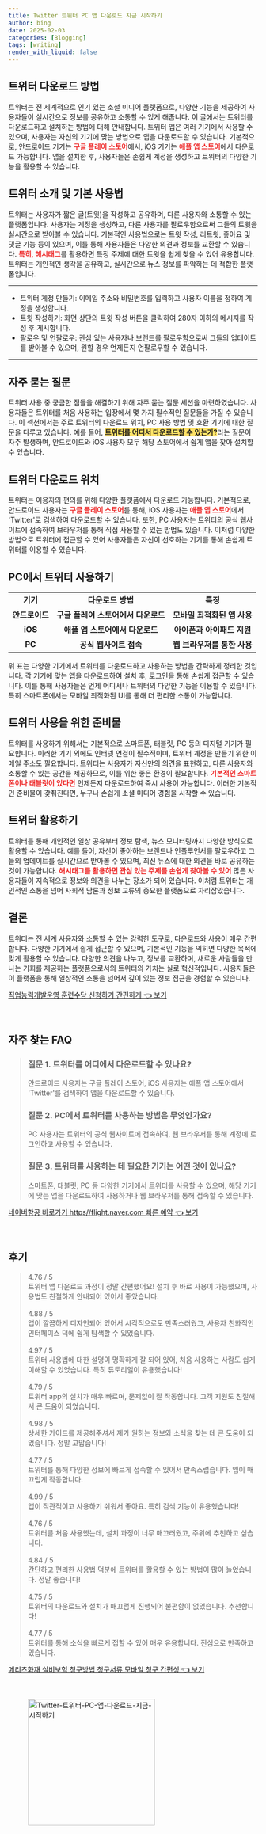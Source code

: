 ```yaml
---
title: Twitter 트위터 PC 앱 다운로드 지금 시작하기
author: bing
date: 2025-02-03
categories: [Blogging]
tags: [writing]
render_with_liquid: false
---
```



<h2 id='트위터_다운로드_방법'>트위터 다운로드 방법</h2>

<p>트위터는 전 세계적으로 인기 있는 소셜 미디어 플랫폼으로, 다양한 기능을 제공하여 사용자들이 실시간으로 정보를 공유하고 소통할 수 있게 해줍니다. 이 글에서는 트위터를 다운로드하고 설치하는 방법에 대해 안내합니다. 트위터 앱은 여러 기기에서 사용할 수 있으며, 사용자는 자신의 기기에 맞는 방법으로 앱을 다운로드할 수 있습니다. 기본적으로, 안드로이드 기기는 <b><span style="color: #ee2323;">구글 플레이 스토어</span></b>에서, iOS 기기는 <b><span style="color: #ee2323;">애플 앱 스토어</span></b>에서 다운로드 가능합니다. 앱을 설치한 후, 사용자들은 손쉽게 계정을 생성하고 트위터의 다양한 기능을 활용할 수 있습니다.</p>

<h2 id='트위터_소개_및_기본_사용법'>트위터 소개 및 기본 사용법</h2>

<p>트위터는 사용자가 짧은 글(트윗)을 작성하고 공유하며, 다른 사용자와 소통할 수 있는 플랫폼입니다. 사용자는 계정을 생성하고, 다른 사용자를 팔로우함으로써 그들의 트윗을 실시간으로 받아볼 수 있습니다. 기본적인 사용법으로는 트윗 작성, 리트윗, 좋아요 및 댓글 기능 등이 있으며, 이를 통해 사용자들은 다양한 의견과 정보를 교환할 수 있습니다. <b><span style="color: #ee2323;">특히, 해시태그</span></b>를 활용하면 특정 주제에 대한 트윗을 쉽게 찾을 수 있어 유용합니다. 트위터는 개인적인 생각을 공유하고, 실시간으로 뉴스 정보를 파악하는 데 적합한 플랫폼입니다.</p>

<hr />

<ul>
    <li>트위터 계정 만들기: 이메일 주소와 비밀번호를 입력하고 사용자 이름을 정하여 계정을 생성합니다.</li>
    <li>트윗 작성하기: 화면 상단의 트윗 작성 버튼을 클릭하여 280자 이하의 메시지를 작성 후 게시합니다.</li>
    <li>팔로우 및 언팔로우: 관심 있는 사용자나 브랜드를 팔로우함으로써 그들의 업데이트를 받아볼 수 있으며, 원할 경우 언제든지 언팔로우할 수 있습니다.</li>
</ul>

<hr />

<h2 id='자주_묻는_질문'>자주 묻는 질문</h2>

<p>트위터 사용 중 궁금한 점들을 해결하기 위해 자주 묻는 질문 세션을 마련하였습니다. 사용자들은 트위터를 처음 사용하는 입장에서 몇 가지 필수적인 질문들을 가질 수 있습니다. 이 섹션에서는 주로 트위터의 다운로드 위치, PC 사용 방법 및 호환 기기에 대한 질문을 다루고 있습니다. 예를 들어, <b><span style="background-color: #ffe066;">트위터를 어디서 다운로드할 수 있는가?</span></b>라는 질문이 자주 발생하며, 안드로이드와 iOS 사용자 모두 해당 스토어에서 쉽게 앱을 찾아 설치할 수 있습니다.</p>

<h2 id='트위터_다운로드_위치'>트위터 다운로드 위치</h2>

<p>트위터는 이용자의 편의를 위해 다양한 플랫폼에서 다운로드 가능합니다. 기본적으로, 안드로이드 사용자는 <b><span style="color: #ee2323;">구글 플레이 스토어</span></b>를 통해, iOS 사용자는 <b><span style="color: #ee2323;">애플 앱 스토어</span></b>에서 'Twitter'로 검색하여 다운로드할 수 있습니다. 또한, PC 사용자는 트위터의 공식 웹사이트에 접속하여 브라우저를 통해 직접 사용할 수 있는 방법도 있습니다. 이처럼 다양한 방법으로 트위터에 접근할 수 있어 사용자들은 자신이 선호하는 기기를 통해 손쉽게 트위터를 이용할 수 있습니다.</p>

<h2 id='PC에서_트위터_사용하기'>PC에서 트위터 사용하기</h2>

<table>
    <tr>
        <td style="text-align: center; height: 17px;"><b>기기</b></td>
        <td style="text-align: center; height: 17px;"><b>다운로드 방법</b></td>
        <td style="text-align: center; height: 17px;"><b>특징</b></td>
    </tr>
    <tr>
        <td style="text-align: center; height: 17px;"><b>안드로이드</b></td>
        <td style="text-align: center; height: 17px;"><b>구글 플레이 스토어에서 다운로드</b></td>
        <td style="text-align: center; height: 17px;"><b>모바일 최적화된 앱 사용</b></td>
    </tr>
    <tr>
        <td style="text-align: center; height: 17px;"><b>iOS</b></td>
        <td style="text-align: center; height: 17px;"><b>애플 앱 스토어에서 다운로드</b></td>
        <td style="text-align: center; height: 17px;"><b>아이폰과 아이패드 지원</b></td>
    </tr>
    <tr>
        <td style="text-align: center; height: 17px;"><b>PC</b></td>
        <td style="text-align: center; height: 17px;"><b>공식 웹사이트 접속</b></td>
        <td style="text-align: center; height: 17px;"><b>웹 브라우저를 통한 사용</b></td>
    </tr>
</table>

<p>위 표는 다양한 기기에서 트위터를 다운로드하고 사용하는 방법을 간략하게 정리한 것입니다. 각 기기에 맞는 앱을 다운로드하여 설치 후, 로그인을 통해 손쉽게 접근할 수 있습니다. 이를 통해 사용자들은 언제 어디서나 트위터의 다양한 기능을 이용할 수 있습니다. 특히 스마트폰에서는 모바일 최적화된 UI를 통해 더 편리한 소통이 가능합니다.</p>

<h2 id='트위터_사용을_위한_준비물'>트위터 사용을 위한 준비물</h2>

<p>트위터를 사용하기 위해서는 기본적으로 스마트폰, 태블릿, PC 등의 디지털 기기가 필요합니다. 이러한 기기 외에도 인터넷 연결이 필수적이며, 트위터 계정을 만들기 위한 이메일 주소도 필요합니다. 트위터는 사용자가 자신만의 의견을 표현하고, 다른 사용자와 소통할 수 있는 공간을 제공하므로, 이를 위한 좋은 환경이 필요합니다. <b><span style="color: #ee2323;">기본적인 스마트폰이나 태블릿이 있다면</span></b> 언제든지 다운로드하여 즉시 사용이 가능합니다. 이러한 기본적인 준비물이 갖춰진다면, 누구나 손쉽게 소셜 미디어 경험을 시작할 수 있습니다.</p>

<h2 id='트위터_활용하기'>트위터 활용하기</h2>

<p>트위터를 통해 개인적인 일상 공유부터 정보 탐색, 뉴스 모니터링까지 다양한 방식으로 활용할 수 있습니다. 예를 들어, 자신이 좋아하는 브랜드나 인플루언서를 팔로우하고 그들의 업데이트를 실시간으로 받아볼 수 있으며, 최신 뉴스에 대한 의견을 바로 공유하는 것이 가능합니다. <b><span style="color: #ee2323;">해시태그를 활용하면 관심 있는 주제를 손쉽게 찾아볼 수 있어</span></b> 많은 사용자들이 지속적으로 정보와 의견을 나누는 장소가 되어 있습니다. 이처럼 트위터는 개인적인 소통을 넘어 사회적 담론과 정보 교류의 중요한 플랫폼으로 자리잡았습니다.</p>

<h2 id='결론'>결론</h2>

<p>트위터는 전 세계 사용자와 소통할 수 있는 강력한 도구로, 다운로드와 사용이 매우 간편합니다. 다양한 기기에서 쉽게 접근할 수 있으며, 기본적인 기능을 익히면 다양한 목적에 맞게 활용할 수 있습니다. 다양한 의견을 나누고, 정보를 교환하며, 새로운 사람들을 만나는 기회를 제공하는 플랫폼으로서의 트위터의 가치는 실로 혁신적입니다. 사용자들은 이 플랫폼을 통해 일상적인 소통을 넘어서 깊이 있는 정보 접근을 경험할 수 있습니다.</p>


<p><a class="click-button" title="직업능력개발운영 훈련수당 신청하기 간편하게" href="https://adkhouse.github.io/posts/%EC%A7%81%EC%97%85%EB%8A%A5%EB%A0%A5%EA%B0%9C%EB%B0%9C%EC%9A%B4%EC%98%81-%ED%9B%88%EB%A0%A8%EC%88%98%EB%8B%B9-%EC%8B%A0%EC%B2%AD%ED%95%98%EA%B8%B0-%EA%B0%84%ED%8E%B8%ED%95%98%EA%B2%8C/" rel="dofollow">직업능력개발운영 훈련수당 신청하기 간편하게 👈 보기</a></p><br>
<h2 id='자주_찾는_FAQ'>자주 찾는 FAQ</h2>
<div itemscope="" itemtype="https://schema.org/FAQPage"> 
<blockquote> 
<div itemscope="" itemprop="mainEntity" itemtype="https://schema.org/Question"> 
<h3 itemprop="name">질문 1. 트위터를 어디에서 다운로드할 수 있나요?</h3> 
<div itemscope="" itemprop="acceptedAnswer" itemtype="https://schema.org/Answer"> 
<span itemprop="text"> 
<p>안드로이드 사용자는 구글 플레이 스토어, iOS 사용자는 애플 앱 스토어에서 'Twitter'를 검색하여 앱을 다운로드할 수 있습니다.</p> 
</span> 
</div> 
</div> 

<div itemscope="" itemprop="mainEntity" itemtype="https://schema.org/Question"> 
<h3 itemprop="name">질문 2. PC에서 트위터를 사용하는 방법은 무엇인가요?</h3> 
<div itemscope="" itemprop="acceptedAnswer" itemtype="https://schema.org/Answer"> 
<span itemprop="text"> 
<p>PC 사용자는 트위터의 공식 웹사이트에 접속하여, 웹 브라우저를 통해 계정에 로그인하고 사용할 수 있습니다.</p> 
</span> 
</div> 
</div> 

<div itemscope="" itemprop="mainEntity" itemtype="https://schema.org/Question"> 
<h3 itemprop="name">질문 3. 트위터를 사용하는 데 필요한 기기는 어떤 것이 있나요?</h3> 
<div itemscope="" itemprop="acceptedAnswer" itemtype="https://schema.org/Answer"> 
<span itemprop="text"> 
<p>스마트폰, 태블릿, PC 등 다양한 기기에서 트위터를 사용할 수 있으며, 해당 기기에 맞는 앱을 다운로드하여 사용하거나 웹 브라우저를 통해 접속할 수 있습니다.</p> 
</span> 
</div> 
</div> 
</blockquote> 
</div>
<p><a class="click-button" title="네이버항공 바로가기 https//flight.naver.com 빠른 예약" href="https://adkhouse.github.io/posts/%EB%84%A4%EC%9D%B4%EB%B2%84%ED%95%AD%EA%B3%B5-%EB%B0%94%EB%A1%9C%EA%B0%80%EA%B8%B0-httpsflight.naver.com-%EB%B9%A0%EB%A5%B8-%EC%98%88%EC%95%BD/" rel="dofollow">네이버항공 바로가기 https//flight.naver.com 빠른 예약 👈 보기</a></p><br>
<h2 id='후기'>후기</h2>
<div itemscope itemtype="https://schema.org/Product">
  <blockquote>
  <div itemprop="review" itemscope itemtype="https://schema.org/Review">
      <div itemprop="reviewRating" itemscope itemtype="https://schema.org/Rating"> <span itemprop="ratingValue">4.76</span> / <span itemprop="bestRating">5</span> </div>
      <span itemprop="reviewBody">트위터 앱 다운로드 과정이 정말 간편했어요! 설치 후 바로 사용이 가능했으며, 사용법도 친절하게 안내되어 있어서 좋았습니다.</span>
  </div>
  <br>
  <div itemprop="review" itemscope itemtype="https://schema.org/Review">
      <div itemprop="reviewRating" itemscope itemtype="https://schema.org/Rating"> <span itemprop="ratingValue">4.88</span> / <span itemprop="bestRating">5</span> </div>
      <span itemprop="reviewBody">앱이 깔끔하게 디자인되어 있어서 시각적으로도 만족스러웠고, 사용자 친화적인 인터페이스 덕에 쉽게 탐색할 수 있었습니다.</span>
  </div>
  <br>
  <div itemprop="review" itemscope itemtype="https://schema.org/Review">
      <div itemprop="reviewRating" itemscope itemtype="https://schema.org/Rating"> <span itemprop="ratingValue">4.97</span> / <span itemprop="bestRating">5</span> </div>
      <span itemprop="reviewBody">트위터 사용법에 대한 설명이 명확하게 잘 되어 있어, 처음 사용하는 사람도 쉽게 이해할 수 있었습니다. 특히 튜토리얼이 유용했습니다!</span>
  </div>
  <br>
  <div itemprop="review" itemscope itemtype="https://schema.org/Review">
      <div itemprop="reviewRating" itemscope itemtype="https://schema.org/Rating"> <span itemprop="ratingValue">4.79</span> / <span itemprop="bestRating">5</span> </div>
      <span itemprop="reviewBody">트위터 app의 설치가 매우 빠르며, 문제없이 잘 작동합니다. 고객 지원도 친절해서 큰 도움이 되었습니다.</span>
  </div>
  <br>
  <div itemprop="review" itemscope itemtype="https://schema.org/Review">
      <div itemprop="reviewRating" itemscope itemtype="https://schema.org/Rating"> <span itemprop="ratingValue">4.98</span> / <span itemprop="bestRating">5</span> </div>
      <span itemprop="reviewBody">상세한 가이드를 제공해주셔서 제가 원하는 정보와 소식을 찾는 데 큰 도움이 되었습니다. 정말 고맙습니다!</span>
  </div>
  <br>
  <div itemprop="review" itemscope itemtype="https://schema.org/Review">
      <div itemprop="reviewRating" itemscope itemtype="https://schema.org/Rating"> <span itemprop="ratingValue">4.77</span> / <span itemprop="bestRating">5</span> </div>
      <span itemprop="reviewBody">트위터를 통해 다양한 정보에 빠르게 접속할 수 있어서 만족스럽습니다. 앱이 매끄럽게 작동합니다.</span>
  </div>
  <br>
  <div itemprop="review" itemscope itemtype="https://schema.org/Review">
      <div itemprop="reviewRating" itemscope itemtype="https://schema.org/Rating"> <span itemprop="ratingValue">4.99</span> / <span itemprop="bestRating">5</span> </div>
      <span itemprop="reviewBody">앱이 직관적이고 사용하기 쉬워서 좋아요. 특히 검색 기능이 유용했습니다!</span>
  </div>
  <br>
  <div itemprop="review" itemscope itemtype="https://schema.org/Review">
      <div itemprop="reviewRating" itemscope itemtype="https://schema.org/Rating"> <span itemprop="ratingValue">4.76</span> / <span itemprop="bestRating">5</span> </div>
      <span itemprop="reviewBody">트위터를 처음 사용했는데, 설치 과정이 너무 매끄러웠고, 주위에 추천하고 싶습니다.</span>
  </div>
  <br>
  <div itemprop="review" itemscope itemtype="https://schema.org/Review">
      <div itemprop="reviewRating" itemscope itemtype="https://schema.org/Rating"> <span itemprop="ratingValue">4.84</span> / <span itemprop="bestRating">5</span> </div>
      <span itemprop="reviewBody">간단하고 편리한 사용법 덕분에 트위터를 활용할 수 있는 방법이 많이 늘었습니다. 정말 좋습니다!</span>
  </div>
  <br>
  <div itemprop="review" itemscope itemtype="https://schema.org/Review">
      <div itemprop="reviewRating" itemscope itemtype="https://schema.org/Rating"> <span itemprop="ratingValue">4.75</span> / <span itemprop="bestRating">5</span> </div>
      <span itemprop="reviewBody">트위터의 다운로드와 설치가 매끄럽게 진행되어 불편함이 없었습니다. 추천합니다!</span>
  </div>
  <br>
  <div itemprop="review" itemscope itemtype="https://schema.org/Review">
      <div itemprop="reviewRating" itemscope itemtype="https://schema.org/Rating"> <span itemprop="ratingValue">4.77</span> / <span itemprop="bestRating">5</span> </div>
      <span itemprop="reviewBody">트위터를 통해 소식을 빠르게 접할 수 있어 매우 유용합니다. 진심으로 만족하고 있습니다.</span>
  </div>
  </blockquote>
</div>
<p><a class="click-button" title="메리츠화재 실비보험 청구방법 청구서류 모바일 청구 간편성" href="https://adkhouse.github.io/posts/%EB%A9%94%EB%A6%AC%EC%B8%A0%ED%99%94%EC%9E%AC-%EC%8B%A4%EB%B9%84%EB%B3%B4%ED%97%98-%EC%B2%AD%EA%B5%AC%EB%B0%A9%EB%B2%95-%EC%B2%AD%EA%B5%AC%EC%84%9C%EB%A5%98-%EB%AA%A8%EB%B0%94%EC%9D%BC-%EC%B2%AD%EA%B5%AC-%EA%B0%84%ED%8E%B8%EC%84%B1/" rel="dofollow">메리츠화재 실비보험 청구방법 청구서류 모바일 청구 간편성 👈 보기</a></p><br>
<figure class="image"><img src="https://adkhouse.github.io/assets/img/thumbnail/Twitter-트위터-PC-앱-다운로드-지금-시작하기.webp" alt="Twitter-트위터-PC-앱-다운로드-지금-시작하기" width="256" height="256"></figure>
